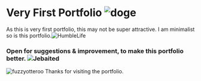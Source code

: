 
#  Very First Portfolio ![doge](https://git.io/doge)   
As this is very first portfolio, this may not be super attractive.
I am minimalist so is this portfolio.![HumbleLife](https://git.io/HumbleLife) 
### Open for suggestions & improvement, to make this portfolio better. ![Jebaited](https://git.io/Jebaited)

![fuzzyotteroo](https://git.io/fuzzyotteroo) Thanks for visiting the portfolio.
